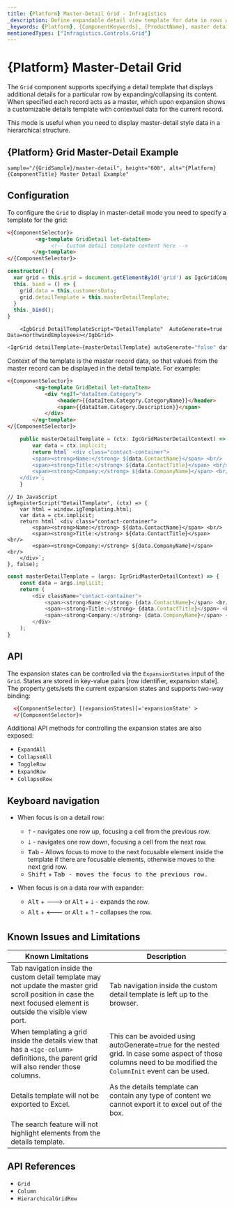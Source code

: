 ```yaml
---
title: {Platform} Master-Detail Grid - Infragistics
_description: Define expandable detail view template for data in rows with Ignite UI {Platform} Grid. Useful for displaying master-detail style data in a hierarchical structure.
_keywords: {Platform}, {ComponentKeywords}, {ProductName}, master detail, Infragistics
mentionedTypes: ["Infragistics.Controls.Grid"]
---
```


# {Platform} Master-Detail Grid

The `Grid` component supports specifying a detail template that displays additional details for a particular row by expanding/collapsing its content. When specified each record acts as a master, which upon expansion shows a customizable details template with contextual data for the current record.

This mode is useful when you need to display master-detail style data in a hierarchical structure.

## {Platform} Grid Master-Detail Example


`sample="/{GridSample}/master-detail", height="600", alt="{Platform} {ComponentTitle} Master Detail Example"`


## Configuration

To configure the `Grid` to display in master-detail mode you need to specify a template for the grid:


```html
<{ComponentSelector}>
         <ng-template GridDetail let-dataItem>
              <!-- Custom detail template content here -->
        </ng-template>
</{ComponentSelector}>
```

```ts
constructor() {
  var grid = this.grid = document.getElementById('grid') as IgcGridComponent;
  this._bind = () => {
    grid.data = this.customersData;
    grid.detailTemplate = this.masterDetailTemplate;
  }
  this._bind();
}
```

```razor
    <IgbGrid DetailTemplateScript="DetailTemplate"  AutoGenerate=true  Data=northwindEmployees></IgbGrid>
```

```ts
<IgrGrid detailTemplate={masterDetailTemplate} autoGenerate="false" data={nwindData}>
```

Context of the template is the master record data, so that values from the master record can be displayed in the detail template. For example:

```html
<{ComponentSelector}>
         <ng-template GridDetail let-dataItem>
            <div *ngIf="dataItem.Category">
                <header>{{dataItem.Category.CategoryName}}</header>
                <span>{{dataItem.Category.Description}}</span>
            </div>
        </ng-template>
</{ComponentSelector}>
```

```ts
    public masterDetailTemplate = (ctx: IgcGridMasterDetailContext) => {
        var data = ctx.implicit;
        return html` <div class="contact-container">
        <span><strong>Name:</strong> ${data.ContactName}</span> <br/>
        <span><strong>Title:</strong> ${data.ContactTitle}</span> <br/>
        <span><strong>Company:</strong> ${data.CompanyName}</span> <br/>
    </div>`;
    }
```

```razor
// In JavaScript
igRegisterScript("DetailTemplate", (ctx) => {
    var html = window.igTemplating.html;
    var data = ctx.implicit;
    return html` <div class="contact-container">
        <span><strong>Name:</strong> ${data.ContactName}</span> <br/>
        <span><strong>Title:</strong> ${data.ContactTitle}</span> <br/>
        <span><strong>Company:</strong> ${data.CompanyName}</span> <br/>
    </div>`;
}, false);
```

```ts
const masterDetailTemplate = (args: IgrGridMasterDetailContext) => {
    const data = args.implicit;
    return (
        <div className="contact-container">
            <span><strong>Name:</strong> {data.ContactName}</span> <br/>
            <span><strong>Title:</strong> {data.ContactTitle}</span> <br/>
            <span><strong>Company:</strong> {data.CompanyName}</span> <br/>
        </div>
    );
}
```

## API

<!-- Angular -->

The expansion states can be controlled via the `ExpansionStates` input of the `Grid`. States are stored in key-value pairs [row identifier, expansion state]. The property gets/sets the current expansion states and supports two-way binding:

```html
  <{ComponentSelector} [(expansionStates)]='expansionState' >
  </{ComponentSelector}>
```

<!-- end: Angular -->

Additional API methods for controlling the expansion states are also exposed:
- `ExpandAll`
- `CollapseAll`
- `ToggleRow`
- `ExpandRow`
- `CollapseRow`

## Keyboard navigation

- When focus is on a detail row:

    - <kbd>🡑</kbd> - navigates one row up, focusing a cell from the previous row.
    - <kbd>🡓</kbd> -  navigates one row down, focusing a cell from the next row.
    - <kbd>Tab</kbd> - Allows focus to move to the next focusable element inside the template if there are focusable elements, otherwise moves to the next grid row.
    - <kbd>Shift</kbd> + <kbd><kbd>Tab</kbd> -  moves the focus to the previous row.

- When focus is on a data row with expander:
    - <kbd>Alt</kbd> + <kbd>🡒</kbd> or <kbd>Alt</kbd> + <kbd>🡓</kbd> - expands the row.
    - <kbd>Alt</kbd> + <kbd>🡐</kbd> or <kbd>Alt</kbd> + <kbd>🡑</kbd> - collapses the row.

## Known Issues and Limitations


|Known Limitations| Description|
| --- | --- |
| Tab navigation inside the custom detail template may not update the master grid scroll position in case the next focused element is outside the visible view port.| Tab navigation inside the custom detail template is left up to the browser. |
| When templating a grid inside the details view that has a `<igc-column>` definitions, the parent grid will also render those columns.| This can be avoided using autoGenerate=true for the nested grid. In case some aspect of those columns need to be modified the `ColumnInit` event can be used. |
| Details template will not be exported to Excel.| As the details template can contain any type of content we cannot export it to excel out of the box.|
| The search feature will not highlight elements from the details template. | |

## API References

* `Grid`
* `Column`
* `HierarchicalGridRow`

